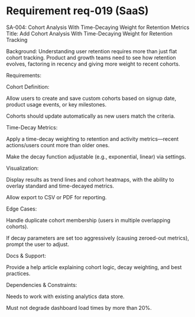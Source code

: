 # Requirement req-019 (SaaS)

SA-004: Cohort Analysis With Time-Decaying Weight for Retention Metrics
Title:
Add Cohort Analysis With Time-Decaying Weight for Retention Tracking

Background:
Understanding user retention requires more than just flat cohort tracking. Product and growth teams need to see how retention evolves, factoring in recency and giving more weight to recent cohorts.

Requirements:

Cohort Definition:

Allow users to create and save custom cohorts based on signup date, product usage events, or key milestones.

Cohorts should update automatically as new users match the criteria.

Time-Decay Metrics:

Apply a time-decay weighting to retention and activity metrics—recent actions/users count more than older ones.

Make the decay function adjustable (e.g., exponential, linear) via settings.

Visualization:

Display results as trend lines and cohort heatmaps, with the ability to overlay standard and time-decayed metrics.

Allow export to CSV or PDF for reporting.

Edge Cases:

Handle duplicate cohort membership (users in multiple overlapping cohorts).

If decay parameters are set too aggressively (causing zeroed-out metrics), prompt the user to adjust.

Docs & Support:

Provide a help article explaining cohort logic, decay weighting, and best practices.

Dependencies & Constraints:

Needs to work with existing analytics data store.

Must not degrade dashboard load times by more than 20%.

